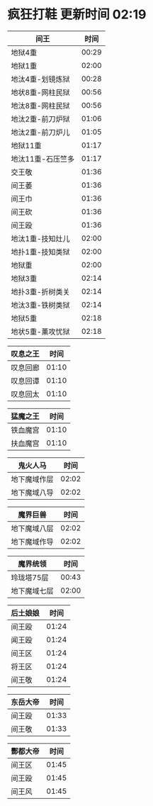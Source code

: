 # 疯狂打鞋 更新时间 02:19

| 间王   | 时间    |
|--------|-------|
| 地狱4重 | 00:29 |
| 地狱1重 | 02:00 |
| 地汰4重-划镜炼狱 | 00:28 |
| 地状8重-网柱民狱 | 00:56 |
| 地汰8重-网柱民狱 | 00:56 |
| 地汰2重-前刀炉狱 | 01:06 |
| 地汰2重-前刀炉儿 | 01:05 |
| 地狱11重 | 01:17 |
| 地汰11重-石压竺多 | 01:17 |
| 交王敬 | 01:36 |
| 间王萎 | 01:36 |
| 间王巾 | 01:36 |
| 间王砍 | 01:36 |
| 间王殴 | 01:36 |
| 地汰1重-技知灶儿 | 02:00 |
| 地扑1重-技知类狱 | 02:00 |
| 地狱重 | 02:00 |
| 地狱3重 | 02:14 |
| 地扑3重-折树类关 | 02:14 |
| 地汰3重-铁树类狱 | 02:14 |
| 地狱5重 | 02:18 |
| 地状5重-薰攻忧狱 | 02:18 |

| 叹息之王   | 时间    |
|--------|-------|
| 叹息回廊 | 01:10 |
| 叹息回谭 | 01:10 |
| 叹息回太 | 01:10 |

| 猛魔之王   | 时间    |
|--------|-------|
| 铁血魔宫 | 01:10 |
| 扶血魔宫 | 01:10 |

| 鬼火人马   | 时间    |
|--------|-------|
| 地下魔域作层 | 02:02 |
| 地下魔域八导 | 02:02 |

| 魔界巨兽   | 时间    |
|--------|-------|
| 地下魔域八层 | 02:02 |
| 地下魔域作导 | 02:02 |

| 魔界统领   | 时间    |
|--------|-------|
| 玲珑塔75层 | 00:43 |
| 地下魔域七层 | 02:00 |

| 后土娘娘   | 时间    |
|--------|-------|
| 间王殴 | 01:24 |
| 闻王殴 | 01:24 |
| 间王区 | 01:24 |
| 将王区 | 01:24 |
| 间王敬 | 01:24 |

| 东岳大帝   | 时间    |
|--------|-------|
| 间王殴 | 01:33 |
| 间王敬 | 01:33 |

| 酆都大帝   | 时间    |
|--------|-------|
| 间王区 | 01:45 |
| 间王殴 | 01:45 |
| 间王风 | 01:45 |